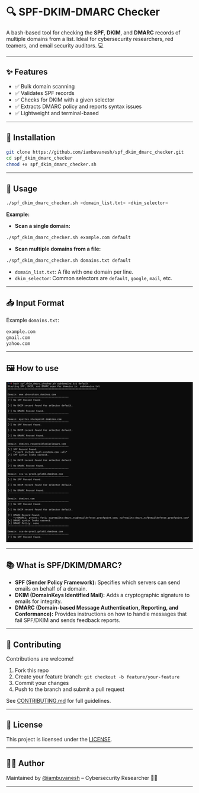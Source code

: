 # 🔍 SPF-DKIM-DMARC Checker

A bash-based tool for checking the **SPF**, **DKIM**, and **DMARC** records of multiple domains from a list. Ideal for cybersecurity researchers, red teamers, and email security auditors. 💻

---

## ✨ Features

- ✅ Bulk domain scanning
- ✅ Validates SPF records
- ✅ Checks for DKIM with a given selector
- ✅ Extracts DMARC policy and reports syntax issues
- ✅ Lightweight and terminal-based

---

## 🔧 Installation

```bash
git clone https://github.com/iambuvanesh/spf_dkim_dmarc_checker.git
cd spf_dkim_dmarc_checker
chmod +x spf_dkim_dmarc_checker.sh
````

---

## 🚀 Usage

```bash
./spf_dkim_dmarc_checker.sh <domain_list.txt> <dkim_selector>
```

**Example:**

* **Scan a single domain:**

```bash
./spf_dkim_dmarc_checker.sh example.com default
```

* **Scan multiple domains from a file:**

```bash
./spf_dkim_dmarc_checker.sh domains.txt default
```

* `domain_list.txt`: A file with one domain per line.
* `dkim_selector`: Common selectors are `default`, `google`, `mail`, etc.

---

## 📥 Input Format

Example `domains.txt`:

```
example.com
gmail.com
yahoo.com
```

---

## 🖼️ How to use

![How to use](https://github.com/iambuvanesh/spf_dkim_dmarc_checker/blob/main/static/How%20to%20use.png)

---

## 📚 What is SPF/DKIM/DMARC?

* **SPF (Sender Policy Framework):** Specifies which servers can send emails on behalf of a domain.
* **DKIM (DomainKeys Identified Mail):** Adds a cryptographic signature to emails for integrity.
* **DMARC (Domain-based Message Authentication, Reporting, and Conformance):** Provides instructions on how to handle messages that fail SPF/DKIM and sends feedback reports.

---

## 🤝 Contributing

Contributions are welcome!

1. Fork this repo
2. Create your feature branch: `git checkout -b feature/your-feature`
3. Commit your changes
4. Push to the branch and submit a pull request

See [CONTRIBUTING.md](https://github.com/iambuvanesh/spf_dkim_dmarc_checker/blob/main/CONTRIBUTING.md) for full guidelines.

---

## 📝 License

This project is licensed under the [LICENSE](https://github.com/iambuvanesh/spf_dkim_dmarc_checker/blob/main/LICENSE).

---

## 👨‍💻 Author

Maintained by [@iambuvanesh](https://github.com/iambuvanesh) – Cybersecurity Researcher 🕵️‍♂️

---

